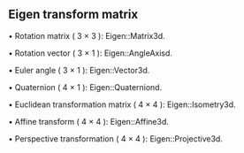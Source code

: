 ## Eigen transform matrix

• Rotation matrix ( 3 × 3 ): Eigen::Matrix3d.

• Rotation vector ( 3 × 1 ): Eigen::AngleAxisd.

• Euler angle ( 3 × 1 ): Eigen::Vector3d.

• Quaternion ( 4 × 1 ): Eigen::Quaterniond.

• Euclidean transformation matrix ( 4 × 4 ): Eigen::Isometry3d.

• Affine transform ( 4 × 4 ): Eigen::Affine3d.

• Perspective transformation ( 4 × 4 ): Eigen::Projective3d.
